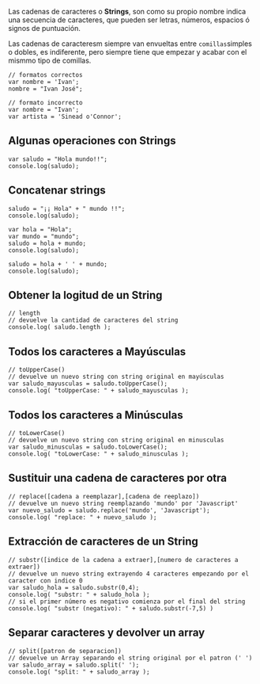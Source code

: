 Las cadenas de caracteres o **Strings**, son como su propio nombre indica una secuencia de caracteres, que pueden ser letras, números, espacios ó signos de puntuación.

Las cadenas de caracteresm siempre van envueltas entre ```comillas```simples o dobles, es indiferente, pero siempre tiene que empezar y acabar con el mismmo tipo de comillas.

```
// formatos correctos
var nombre = 'Ivan';
nombre = "Ivan José";

// formato incorrecto
var nombre = "Ivan';
var artista = 'Sinead o'Connor';
```

Algunas operaciones con Strings
----
```
var saludo = "Hola mundo!!";
console.log(saludo);
```

Concatenar strings
----
```
saludo = "¡¡ Hola" + " mundo !!";
console.log(saludo);

var hola = "Hola";
var mundo = "mundo";
saludo = hola + mundo;
console.log(saludo);

saludo = hola + ' ' + mundo;
console.log(saludo);
```

Obtener la logitud de un String
----
```
// length
// devuelve la cantidad de caracteres del string
console.log( saludo.length );
```

Todos los caracteres a Mayúsculas
----
```
// toUpperCase()
// devuelve un nuevo string con string original en mayúsculas
var saludo_mayusculas = saludo.toUpperCase();
console.log( "toUpperCase: " + saludo_mayusculas );
```

Todos los caracteres a Minúsculas
----
```
// toLowerCase()
// devuelve un nuevo string con string original en minusculas
var saludo_minusculas = saludo.toLowerCase();
console.log( "toLowerCase: " + saludo_minusculas );
```

Sustituir una cadena de caracteres por otra
----
```
// replace([cadena a reemplazar],[cadena de reeplazo])
// devuelve un nuevo string reemplazando 'mundo' por 'Javascript'
var nuevo_saludo = saludo.replace('mundo', 'Javascript');
console.log( "replace: " + nuevo_saludo );
```

Extracción de caracteres de un String
----
```
// substr([indice de la cadena a extraer],[numero de caracteres a extraer])
// devuelve un nuevo string extrayendo 4 caracteres empezando por el caracter con indice 0 
var saludo_hola = saludo.substr(0,4);
console.log( "substr: " + saludo_hola );
// si el primer número es negativo comienza por el final del string
console.log( "substr (negativo): " + saludo.substr(-7,5) )	
```

Separar caracteres y devolver un array
----
```
// split([patron de separacion])
// devuelve un Array separando el string original por el patron (' ')
var saludo_array = saludo.split(' ');
console.log( "split: " + saludo_array );
```
